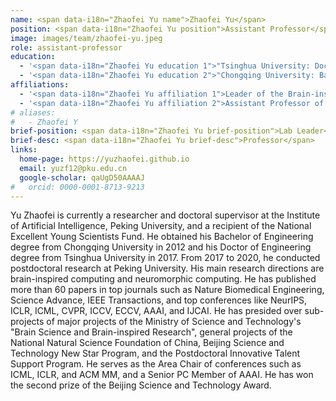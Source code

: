 ```yaml
---
name: <span data-i18n="Zhaofei Yu name">Zhaofei Yu</span>
position: <span data-i18n="Zhaofei Yu position">Assistant Professor</span>
image: images/team/zhaofei-yu.jpeg
role: assistant-professor
education:
  - '<span data-i18n="Zhaofei Yu education 1">"Tsinghua University: Doctor of Engineering (2012-2017)"</span>'
  - '<span data-i18n="Zhaofei Yu education 2">"Chongqing University: Bachelor of Optoelectronic Engineering (2008-2012)"</span>'
affiliations: 
  - '<span data-i18n="Zhaofei Yu affiliation 1">Leader of the Brain-inspired Vision Lab</span>'
  - '<span data-i18n="Zhaofei Yu affiliation 2">Assistant Professor of the School of Artificial Intelligence at Peking University</span>'
# aliases:
#   - Zhaofei Y
brief-position: <span data-i18n="Zhaofei Yu brief-position">Lab Leader</span>
brief-desc: <span data-i18n="Zhaofei Yu brief-desc">Professor</span>
links:
  home-page: https://yuzhaofei.github.io
  email: yuzf12@pku.edu.cn
  google-scholar: qaUgD50AAAAJ
#   orcid: 0000-0001-8713-9213
---
```


<span data-i18n="Zhaofei Yu_1">Yu Zhaofei is currently a researcher and doctoral supervisor at the Institute of Artificial Intelligence, Peking University, and a recipient of the National Excellent Young Scientists Fund. He obtained his Bachelor of Engineering degree from Chongqing University in 2012 and his Doctor of Engineering degree from Tsinghua University in 2017. From 2017 to 2020, he conducted postdoctoral research at Peking University. His main research directions are brain-inspired computing and neuromorphic computing. He has published more than 60 papers in top journals such as Nature Biomedical Engineering, Science Advance, IEEE Transactions, and top conferences like NeurIPS, ICLR, ICML, CVPR, ICCV, ECCV, AAAI, and IJCAI. He has presided over sub-projects of major projects of the Ministry of Science and Technology's "Brain Science and Brain-inspired Research", general projects of the National Natural Science Foundation of China, Beijing Science and Technology New Star Program, and the Postdoctoral Innovative Talent Support Program. He serves as the Area Chair of conferences such as ICML, ICLR, and ACM MM, and a Senior PC Member of AAAI. He has won the second prize of the Beijing Science and Technology Award.</span>

